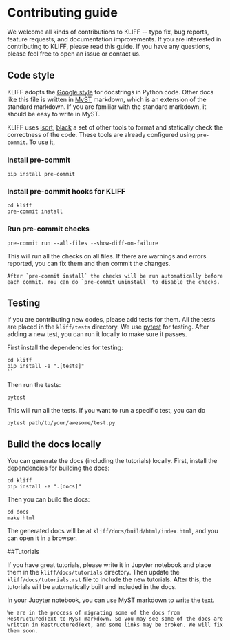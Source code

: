 # Contributing guide

We welcome all kinds of contributions to KLIFF -- typo fix, bug reports, feature requests, and documentation improvements. If you are interested in contributing to KLIFF, please read this guide. If you have any questions, please feel free to open an issue or contact us.

## Code style

KLIFF adopts the [Google style](https://google.github.io/styleguide/pyguide.html#38-comments-and-docstrings) for docstrings in Python code.
Other docs like this file is written in [MyST](https://myst-parser.readthedocs.io/en/latest/syntax/typography.html) markdown, which is an extension of the standard markdown. If you are familiar with the standard markdown, it should be easy to write in MyST.

KLIFF uses [isort](https://pycqa.github.io/isort/), [black](https://black.readthedocs.io/en/stable/) a set of other tools to format and statically check the correctness of the code.
These tools are already configured using `pre-commit`. To use it,

### Install pre-commit

```shell
pip install pre-commit
```

### Install pre-commit hooks for KLIFF

```shell
cd kliff
pre-commit install
```

### Run pre-commit checks

```shell
pre-commit run --all-files --show-diff-on-failure
```

This will run all the checks on all files. If there are warnings and errors reported, you can fix them and then commit the changes.

```{note}
After `pre-commit install` the checks will be run automatically before each commit. You can do `pre-commit uninstall` to disable the checks.
```

## Testing

If you are contributing new codes, please add tests for them. All the tests are placed in the `kliff/tests` directory. We use [pytest](https://docs.pytest.org/en/stable/) for testing. After adding a new test, you can run it locally to make sure it passes.

First install the dependencies for testing:

```shell
cd kliff
pip install -e ".[tests]"
``
```

Then run the tests:

```shell
pytest
```

This will run all the tests. If you want to run a specific test, you can do

```shell
pytest path/to/your/awesome/test.py
```

## Build the docs locally

You can generate the docs (including the tutorials) locally. First, install the dependencies for building the docs:

```shell
cd kliff
pip install -e ".[docs]"
```

Then you can build the docs:

```shell
cd docs
make html
```

The generated docs will be at `kliff/docs/build/html/index.html`, and you can open it in a browser.

##Tutorials

If you have great tutorials, please write it in Jupyter notebook and place them in the `kliff/docs/tutorials` directory. Then update the `kliff/docs/tutorials.rst` file to include the new tutorials. After this, the tutorials will be automatically built and included in the docs.

In your Jupyter notebook, you can use MyST markdown to write the text.

```{warning}
We are in the process of migrating some of the docs from RestructuredText to MyST markdown. So you may see some of the docs are written in RestructuredText, and some links may be broken. We will fix them soon.
```
